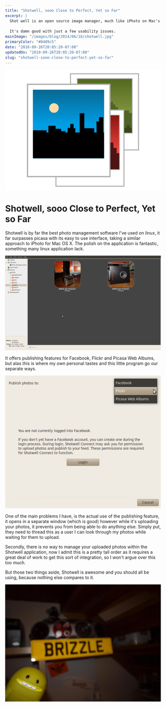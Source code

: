 ```yaml
---
title: "Shotwell, sooo Close to Perfect, Yet so Far"
excerpt: |
  Shot well is an open source image manager, much like iPhoto on Mac's.
  
  It's damn good with just a few usability issues.
mainImage: "/images/blog/2014/06/16/shotwell.jpg"
primaryColor: "#0489c5"
date: "2010-09-26T20:05:20-07:00"
updatedOn: "2010-09-26T20:05:20-07:00"
slug: "shotwell-sooo-close-to-perfect-yet-so-far"
---
```

![Key art for blog post "Shotwell, sooo Close to Perfect, Yet so Far "](/images/blog/2014/06/16/shotwell.jpg)

# Shotwell, sooo Close to Perfect, Yet so Far 

Shotwell is by far the best photo management software I've used on linux, it far surpasses picasa with its easy to use interface, taking a similar approach to iPhoto for Mac OS X. The polish on the application is fantastic, something many linux application lack. 

![Screenshot of Shotwell running on Ubuntu 10.04](/images/blog/2010/09/Screenshot-Shotwell.png "300")

It offers publishing features for Facebook, Flickr and Picasa Web Albums, but alas this is where my own personal tastes and this little program go our separate ways. 

![Screenshot of the publishing options for Shotwell for Linux](/images/blog/2010/09/Screenshot-Publish-Photos.png "300")

One of the main problems I have, is the actual use of the publishing feature, it opens in a separate window (which is good) however while it's uploading your photos, it prevents you from being able to do anything else. Simply put, they need to thread this as a user I can look through my photos while waiting for them to upload.

Secondly, there is no way to manage your uploaded photos within the Shotwell application, now I admit this is a pretty tall order as it requires a great deal of work to get this sort of integration, so I won't argue over this too much.

But those two things aside, Shotwell is awesome and you should all be using, because nothing else compares to it.

![Bossy Bear Turtle with the Brizzle License Plate](/images/blog/2010/09/P9261549.jpg "1024")
